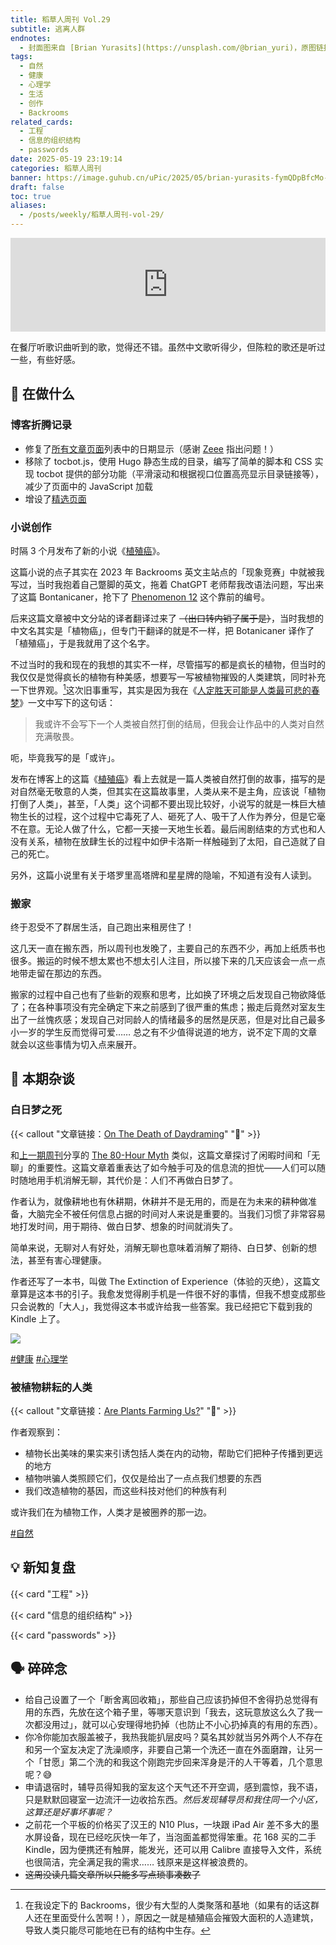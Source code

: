 ```yaml
---
title: 稻草人周刊 Vol.29
subtitle: 逃离人群
endnotes:
  - 封面图来自 [Brian Yurasits](https://unsplash.com/@brian_yuri)，原图链接[在此](https://unsplash.com/photos/brown-and-gray-stone-fragments-fymQDpBfcMo)，图上是一只寄居蟹。
tags:
  - 自然
  - 健康
  - 心理学
  - 生活
  - 创作
  - Backrooms
related_cards:
  - 工程
  - 信息的组织结构
  - passwords
date: 2025-05-19 23:19:14
categories: 稻草人周刊
banner: https://image.guhub.cn/uPic/2025/05/brian-yurasits-fymQDpBfcMo-unsplash-2.jpg
draft: false
toc: true
aliases:
  - /posts/weekly/稻草人周刊-vol-29/
---
```


<iframe allow="autoplay *; encrypted-media *;" frameborder="0" height="150" style="width:100%;max-width:660px;overflow:hidden;background:transparent;" sandbox="allow-forms allow-popups allow-same-origin allow-scripts allow-storage-access-by-user-activation allow-top-navigation-by-user-activation" src="https://embed.music.apple.com/cn/album/%E5%B0%8F%E5%8D%8A/1421692907?i=1421693331"></iframe>

在餐厅听歌识曲听到的歌，觉得还不错。虽然中文歌听得少，但陈粒的歌还是听过一些，有些好感。<!--more-->

## 🙋 在做什么

### 博客折腾记录

- 修复了[所有文章页面](/posts/)列表中的日期显示（感谢 [Zeee](http://velasx.com) 指出问题！）
- 移除了 tocbot.js，使用 Hugo 静态生成的目录，编写了简单的脚本和 CSS 实现 tocbot 提供的部分功能（平滑滚动和根据视口位置高亮显示目录链接等），减少了页面中的 JavaScript 加载
- 增设了[精选页面](/featured/)

### 小说创作

时隔 3 个月发布了新的小说《[植殖癌](/fictions/botanicancer/)》。

这篇小说的点子其实在 2023 年 Backrooms 英文主站点的「现象竞赛」中就被我写过，当时我抱着自己蹩脚的英文，拖着 ChatGPT 老师帮我改语法问题，写出来了这篇 Bontanicaner，抢下了 [Phenomenon 12](https://backrooms-wiki.wikidot.com/phenomenon-12) 这个靠前的编号。

后来这篇文章被中文分站的译者翻译过来了 ~~（出口转内销了属于是）~~，当时我想的中文名其实是「植物癌」，但专门干翻译的就是不一样，把 Botanicaner 译作了「植殖癌」，于是我就用了这个名字。

不过当时的我和现在的我想的其实不一样，尽管描写的都是疯长的植物，但当时的我仅仅是觉得疯长的植物有种美感，想要写一写被植物摧毁的人类建筑，同时补充一下世界观。[^1]这次旧事重写，其实是因为我在《[人定胜天可能是人类最可悲的春梦](/posts/人定胜天可能是人类最可悲的春梦/)》一文中写下的这句话：

> 我或许不会写下一个人类被自然打倒的结局，但我会让作品中的人类对自然充满敬畏。

呃，毕竟我写的是「或许」。

发布在博客上的这篇《[植殖癌](/fictions/botanicancer/)》看上去就是一篇人类被自然打倒的故事，描写的是对自然毫无敬意的人类，但其实在这篇故事里，人类从来不是主角，应该说「植物打倒了人类」，甚至，「人类」这个词都不要出现比较好，小说写的就是一株巨大植物生长的过程，这个过程中它毒死了人、砸死了人、吸干了人作为养分，但是它毫不在意。无论人做了什么，它都一天接一天地生长着。最后闹剧结束的方式也和人没有关系，植物在放肆生长的过程中如伊卡洛斯一样触碰到了太阳，自己造就了自己的死亡。

另外，这篇小说里有关于塔罗里高塔牌和星星牌的隐喻，不知道有没有人读到。

### 搬家

终于忍受不了群居生活，自己跑出来租房住了！

这几天一直在搬东西，所以周刊也发晚了，主要自己的东西不少，再加上纸质书也很多。搬运的时候不想太累也不想太引人注目，所以接下来的几天应该会一点一点地带走留在那边的东西。

搬家的过程中自己也有了些新的观察和思考，比如换了环境之后发现自己物欲降低了；在各种事项没有完全确定下来之前感到了很严重的焦虑；搬走后竟然对室友生出了一丝愧疚感；发现自己对同龄人的情绪最多的居然是厌恶，但是对比自己最多小一岁的学生反而觉得可爱…… 总之有不少值得说道的地方，说不定下周的文章就会以这些事情为切入点来展开。

## 💬 本期杂谈

### 白日梦之死

{{< callout "文章链接：[On The Death of Daydraming](https://www.afterbabel.com/p/on-the-death-of-daydreaming)" "📜" >}}

和[上一期周刊](/posts/weekly/稻草人周刊-vol-28)分享的 [The 80-Hour Myth](https://thedankoe.com/letters/the-80-hour-myth-why-were-addicted-to-being-busy/) 类似，这篇文章探讨了闲暇时间和「无聊」的重要性。这篇文章着重表达了如今触手可及的信息流的担忧——人们可以随时随地用手机消解无聊，其代价是：人们不再做白日梦了。

作者认为，就像耕地也有休耕期，休耕并不是无用的，而是在为未来的耕种做准备，大脑完全不被任何信息占据的时间对人来说是重要的。当我们习惯了非常容易地打发时间，用于期待、做白日梦、想象的时间就消失了。

简单来说，无聊对人有好处，消解无聊也意味着消解了期待、白日梦、创新的想法，甚至有害心理健康。

作者还写了一本书，叫做 The Extinction of Experience（体验的灭绝），这篇文章算是这本书的引子。我愈发觉得刷手机是一件很不好的事情，但我不想变成那些只会说教的「大人」，我觉得这本书或许给我一些答案。我已经把它下载到我的 Kindle 上了。

![](https://image.guhub.cn/uPic/2025/05/IMG_3779%20Large.jpeg)

[#健康](/tags/健康) [#心理学](/tags/心理学)

### 被植物耕耘的人类

{{< callout "文章链接：[Are Plants Farming Us?](https://inleo.io/@gentleshaid/are-plants-farming-us-a-thoughtful-look-at-natures-silent-masters-jx9)" "📜" >}}

作者观察到：

- 植物长出美味的果实来引诱包括人类在内的动物，帮助它们把种子传播到更远的地方
- 植物哄骗人类照顾它们，仅仅是给出了一点点我们想要的东西
- 我们改造植物的基因，而这些科技对他们的种族有利

或许我们在为植物工作，人类才是被圈养的那一边。

[#自然](/tags/自然)

## 💡 新知复盘

{{< card "工程" >}}

{{< card "信息的组织结构" >}}

{{< card "passwords" >}}


## 🗣️ 碎碎念

- 给自己设置了一个「断舍离回收箱」，那些自己应该扔掉但不舍得扔总觉得有用的东西，先放在这个箱子里，等哪天意识到「我去，这玩意放这么久了我一次都没用过」，就可以心安理得地扔掉（也防止不小心扔掉真的有用的东西）。
- 你冷你能加衣服盖被子，我热我能扒层皮吗？莫名其妙就当另外两个人不存在和另一个室友决定了洗澡顺序，非要自己第一个洗还一直在外面磨蹭，让另一个「甘愿」第二个洗的和我这个刚跑完步回来浑身是汗的人干等着，几个意思呢？😅
- 申请退宿时，辅导员得知我的室友这个天气还不开空调，感到震惊，我不语，只是默默回寝室一边流汗一边收拾东西。*然后发现辅导员和我住同一个小区，这算还是好事坏事呢？*
- 之前花一个平板的价格买了汉王的 N10 Plus，一块跟 iPad Air 差不多大的墨水屏设备，现在已经吃灰快一年了，当泡面盖都觉得笨重。花 168 买的二手 Kindle，因为便携还有触屏，能发光，还可以用 Calibre 直接导入文件，系统也很简洁，完全满足我的需求…… 钱原来是这样被浪费的。
- ~~这周没读几篇文章所以只能多写点琐事凑数了~~

[^1]: 在我设定下的 Backrooms，很少有大型的人类聚落和基地（如果有的话这群人还在里面受什么苦啊！），原因之一就是植殖癌会摧毁大面积的人造建筑，导致人类只能尽可能地在已有的结构中生存。
